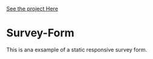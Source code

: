 [See the project Here](https://codepen.io/Alex_tq/full/gQaPGM)

# Survey-Form
This is ana exsample of a static responsive survey form.

